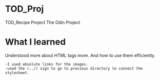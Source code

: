 # TOD_Proj

TOD_Recipe Project
The Odin Project

# What I learned

Understood more about HTML tags more. And how to use them efficiently.

    -I used absolute links for the images.
    -used the (../) sign to go to previous directory to connect the stylesheet.